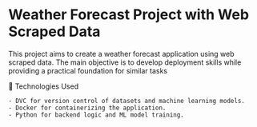 # Weather Forecast Project with Web Scraped Data

This project aims to create a weather forecast application using web scraped data. The main objective is to develop deployment skills while providing a practical foundation for similar tasks

🔧 Technologies Used

    - DVC for version control of datasets and machine learning models.
    - Docker for containerizing the application.
    - Python for backend logic and ML model training.
